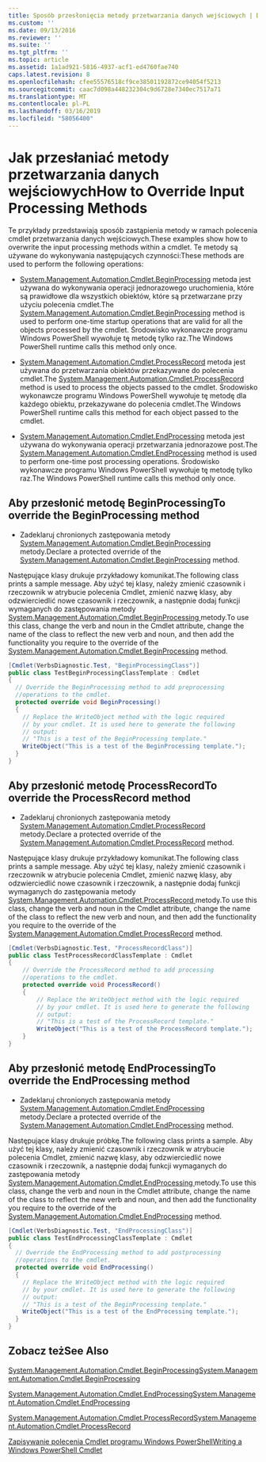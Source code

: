 ```yaml
---
title: Sposób przesłonięcia metody przetwarzania danych wejściowych | Dokumentacja firmy Microsoft
ms.custom: ''
ms.date: 09/13/2016
ms.reviewer: ''
ms.suite: ''
ms.tgt_pltfrm: ''
ms.topic: article
ms.assetid: 1a1ad921-5816-4937-acf1-ed4760fae740
caps.latest.revision: 8
ms.openlocfilehash: cfee55576518cf9ce38501192872ce94054f5213
ms.sourcegitcommit: caac7d098a448232304c9d6728e7340ec7517a71
ms.translationtype: MT
ms.contentlocale: pl-PL
ms.lasthandoff: 03/16/2019
ms.locfileid: "58056400"
---
```

# <a name="how-to-override-input-processing-methods"></a><span data-ttu-id="a12b4-102">Jak przesłaniać metody przetwarzania danych wejściowych</span><span class="sxs-lookup"><span data-stu-id="a12b4-102">How to Override Input Processing Methods</span></span>

<span data-ttu-id="a12b4-103">Te przykłady przedstawiają sposób zastąpienia metody w ramach polecenia cmdlet przetwarzania danych wejściowych.</span><span class="sxs-lookup"><span data-stu-id="a12b4-103">These examples show how to overwrite the input processing methods within a cmdlet.</span></span> <span data-ttu-id="a12b4-104">Te metody są używane do wykonywania następujących czynności:</span><span class="sxs-lookup"><span data-stu-id="a12b4-104">These methods are used to perform the following operations:</span></span>

- <span data-ttu-id="a12b4-105">[System.Management.Automation.Cmdlet.BeginProcessing](/dotnet/api/System.Management.Automation.Cmdlet.BeginProcessing) metoda jest używana do wykonywania operacji jednorazowego uruchomienia, które są prawidłowe dla wszystkich obiektów, które są przetwarzane przy użyciu polecenia cmdlet.</span><span class="sxs-lookup"><span data-stu-id="a12b4-105">The [System.Management.Automation.Cmdlet.BeginProcessing](/dotnet/api/System.Management.Automation.Cmdlet.BeginProcessing) method is used to perform one-time startup operations that are valid for all the objects processed by the cmdlet.</span></span> <span data-ttu-id="a12b4-106">Środowisko wykonawcze programu Windows PowerShell wywołuje tę metodę tylko raz.</span><span class="sxs-lookup"><span data-stu-id="a12b4-106">The Windows PowerShell runtime calls this method only once.</span></span>

- <span data-ttu-id="a12b4-107">[System.Management.Automation.Cmdlet.ProcessRecord](/dotnet/api/System.Management.Automation.Cmdlet.ProcessRecord) metoda jest używana do przetwarzania obiektów przekazywane do polecenia cmdlet.</span><span class="sxs-lookup"><span data-stu-id="a12b4-107">The [System.Management.Automation.Cmdlet.ProcessRecord](/dotnet/api/System.Management.Automation.Cmdlet.ProcessRecord) method is used to process the objects passed to the cmdlet.</span></span> <span data-ttu-id="a12b4-108">Środowisko wykonawcze programu Windows PowerShell wywołuje tę metodę dla każdego obiektu, przekazywane do polecenia cmdlet.</span><span class="sxs-lookup"><span data-stu-id="a12b4-108">The Windows PowerShell runtime calls this method for each object passed to the cmdlet.</span></span>

- <span data-ttu-id="a12b4-109">[System.Management.Automation.Cmdlet.EndProcessing](/dotnet/api/System.Management.Automation.Cmdlet.EndProcessing) metoda jest używana do wykonywania operacji przetwarzania jednorazowe post.</span><span class="sxs-lookup"><span data-stu-id="a12b4-109">The [System.Management.Automation.Cmdlet.EndProcessing](/dotnet/api/System.Management.Automation.Cmdlet.EndProcessing) method is used to perform one-time post processing operations.</span></span> <span data-ttu-id="a12b4-110">Środowisko wykonawcze programu Windows PowerShell wywołuje tę metodę tylko raz.</span><span class="sxs-lookup"><span data-stu-id="a12b4-110">The Windows PowerShell runtime calls this method only once.</span></span>

## <a name="to-override-the-beginprocessing-method"></a><span data-ttu-id="a12b4-111">Aby przesłonić metodę BeginProcessing</span><span class="sxs-lookup"><span data-stu-id="a12b4-111">To override the BeginProcessing method</span></span>

- <span data-ttu-id="a12b4-112">Zadeklaruj chronionych zastępowania metody [System.Management.Automation.Cmdlet.BeginProcessing](/dotnet/api/System.Management.Automation.Cmdlet.BeginProcessing) metody.</span><span class="sxs-lookup"><span data-stu-id="a12b4-112">Declare a protected override of the [System.Management.Automation.Cmdlet.BeginProcessing](/dotnet/api/System.Management.Automation.Cmdlet.BeginProcessing) method.</span></span>

<span data-ttu-id="a12b4-113">Następujące klasy drukuje przykładowy komunikat.</span><span class="sxs-lookup"><span data-stu-id="a12b4-113">The following class prints a sample message.</span></span> <span data-ttu-id="a12b4-114">Aby użyć tej klasy, należy zmienić czasownik i rzeczownik w atrybucie polecenia Cmdlet, zmienić nazwę klasy, aby odzwierciedlić nowe czasownik i rzeczownik, a następnie dodaj funkcji wymaganych do zastępowania metody [System.Management.Automation.Cmdlet.BeginProcessing ](/dotnet/api/System.Management.Automation.Cmdlet.BeginProcessing) metody.</span><span class="sxs-lookup"><span data-stu-id="a12b4-114">To use this class, change the verb and noun in the Cmdlet attribute, change the name of the class to reflect the new verb and noun, and then add the functionality you require to the override of the [System.Management.Automation.Cmdlet.BeginProcessing](/dotnet/api/System.Management.Automation.Cmdlet.BeginProcessing) method.</span></span>

```csharp
[Cmdlet(VerbsDiagnostic.Test, "BeginProcessingClass")]
public class TestBeginProcessingClassTemplate : Cmdlet
{
  // Override the BeginProcessing method to add preprocessing
  //operations to the cmdlet.
  protected override void BeginProcessing()
  {
    // Replace the WriteObject method with the logic required
    // by your cmdlet. It is used here to generate the following
    // output:
    // "This is a test of the BeginProcessing template."
    WriteObject("This is a test of the BeginProcessing template.");
  }
}
```

## <a name="to-override-the-processrecord-method"></a><span data-ttu-id="a12b4-115">Aby przesłonić metodę ProcessRecord</span><span class="sxs-lookup"><span data-stu-id="a12b4-115">To override the ProcessRecord method</span></span>

- <span data-ttu-id="a12b4-116">Zadeklaruj chronionych zastępowania metody [System.Management.Automation.Cmdlet.ProcessRecord](/dotnet/api/System.Management.Automation.Cmdlet.ProcessRecord) metody.</span><span class="sxs-lookup"><span data-stu-id="a12b4-116">Declare a protected override of the [System.Management.Automation.Cmdlet.ProcessRecord](/dotnet/api/System.Management.Automation.Cmdlet.ProcessRecord) method.</span></span>

<span data-ttu-id="a12b4-117">Następujące klasy drukuje przykładowy komunikat.</span><span class="sxs-lookup"><span data-stu-id="a12b4-117">The following class prints a sample message.</span></span> <span data-ttu-id="a12b4-118">Aby użyć tej klasy, należy zmienić czasownik i rzeczownik w atrybucie polecenia Cmdlet, zmienić nazwę klasy, aby odzwierciedlić nowe czasownik i rzeczownik, a następnie dodaj funkcji wymaganych do zastępowania metody [System.Management.Automation.Cmdlet.ProcessRecord ](/dotnet/api/System.Management.Automation.Cmdlet.ProcessRecord) metody.</span><span class="sxs-lookup"><span data-stu-id="a12b4-118">To use this class, change the verb and noun in the Cmdlet attribute, change the name of the class to reflect the new verb and noun, and then add the functionality you require to the override of the [System.Management.Automation.Cmdlet.ProcessRecord](/dotnet/api/System.Management.Automation.Cmdlet.ProcessRecord) method.</span></span>

```csharp
[Cmdlet(VerbsDiagnostic.Test, "ProcessRecordClass")]
public class TestProcessRecordClassTemplate : Cmdlet
{
    // Override the ProcessRecord method to add processing
    //operations to the cmdlet.
    protected override void ProcessRecord()
    {
        // Replace the WriteObject method with the logic required
        // by your cmdlet. It is used here to generate the following
        // output:
        // "This is a test of the ProcessRecord template."
        WriteObject("This is a test of the ProcessRecord template.");
    }
}

```

## <a name="to-override-the-endprocessing-method"></a><span data-ttu-id="a12b4-119">Aby przesłonić metodę EndProcessing</span><span class="sxs-lookup"><span data-stu-id="a12b4-119">To override the EndProcessing method</span></span>

- <span data-ttu-id="a12b4-120">Zadeklaruj chronionych zastępowania metody [System.Management.Automation.Cmdlet.EndProcessing](/dotnet/api/System.Management.Automation.Cmdlet.EndProcessing) metody.</span><span class="sxs-lookup"><span data-stu-id="a12b4-120">Declare a protected override of the [System.Management.Automation.Cmdlet.EndProcessing](/dotnet/api/System.Management.Automation.Cmdlet.EndProcessing) method.</span></span>

<span data-ttu-id="a12b4-121">Następujące klasy drukuje próbkę.</span><span class="sxs-lookup"><span data-stu-id="a12b4-121">The following class prints a sample.</span></span> <span data-ttu-id="a12b4-122">Aby użyć tej klasy, należy zmienić czasownik i rzeczownik w atrybucie polecenia Cmdlet, zmienić nazwę klasy, aby odzwierciedlić nowe czasownik i rzeczownik, a następnie dodaj funkcji wymaganych do zastępowania metody [System.Management.Automation.Cmdlet.EndProcessing ](/dotnet/api/System.Management.Automation.Cmdlet.EndProcessing) metody.</span><span class="sxs-lookup"><span data-stu-id="a12b4-122">To use this class, change the verb and noun in the Cmdlet attribute, change the name of the class to reflect the new verb and noun, and then add the functionality you require to the override of the [System.Management.Automation.Cmdlet.EndProcessing](/dotnet/api/System.Management.Automation.Cmdlet.EndProcessing) method.</span></span>

```csharp
[Cmdlet(VerbsDiagnostic.Test, "EndProcessingClass")]
public class TestEndProcessingClassTemplate : Cmdlet
{
  // Override the EndProcessing method to add postprocessing
  //operations to the cmdlet.
  protected override void EndProcessing()
  {
    // Replace the WriteObject method with the logic required
    // by your cmdlet. It is used here to generate the following
    // output:
    // "This is a test of the BeginProcessing template."
    WriteObject("This is a test of the EndProcessing template.");
  }
}
```

## <a name="see-also"></a><span data-ttu-id="a12b4-123">Zobacz też</span><span class="sxs-lookup"><span data-stu-id="a12b4-123">See Also</span></span>

[<span data-ttu-id="a12b4-124">System.Management.Automation.Cmdlet.BeginProcessing</span><span class="sxs-lookup"><span data-stu-id="a12b4-124">System.Management.Automation.Cmdlet.BeginProcessing</span></span>](/dotnet/api/System.Management.Automation.Cmdlet.BeginProcessing)

[<span data-ttu-id="a12b4-125">System.Management.Automation.Cmdlet.EndProcessing</span><span class="sxs-lookup"><span data-stu-id="a12b4-125">System.Management.Automation.Cmdlet.EndProcessing</span></span>](/dotnet/api/System.Management.Automation.Cmdlet.EndProcessing)

[<span data-ttu-id="a12b4-126">System.Management.Automation.Cmdlet.ProcessRecord</span><span class="sxs-lookup"><span data-stu-id="a12b4-126">System.Management.Automation.Cmdlet.ProcessRecord</span></span>](/dotnet/api/System.Management.Automation.Cmdlet.ProcessRecord)

[<span data-ttu-id="a12b4-127">Zapisywanie polecenia Cmdlet programu Windows PowerShell</span><span class="sxs-lookup"><span data-stu-id="a12b4-127">Writing a Windows PowerShell Cmdlet</span></span>](./writing-a-windows-powershell-cmdlet.md)
